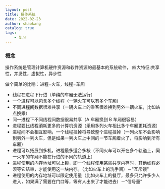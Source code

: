 ```yaml
---
layout: post
title: 操作系统
date: 2022-02-23
author: shaokang
catalog: true
tags:
    - 复习
---
```


### 概念

操作系统是管理计算机硬件资源和软件资源的最基本的系统软件， 四大特征:共享性，并发性，虚拟性，异步性

做个简单的比喻：进程=火车，线程=车厢

-   线程在进程下行进（单纯的车厢无法运行）
-   一个进程可以包含多个线程（一辆火车可以有多个车厢）
-   不同进程间数据很难共享（一辆火车上的乘客很难换到另外一辆火车，比如站点换乘）
-   同一进程下不同线程间数据很易共享（A 车厢换到 B 车厢很容易）
-   进程要比线程消耗更多的计算机资源（采用多列火车相比多个车厢更耗资源）
-   进程间不会相互影响，一个线程挂掉将导致整个进程挂掉（一列火车不会影响到另外一列火车，但是如果一列火车上中间的一节车厢着火了，将影响到所有车厢）
-   进程可以拓展到多机，进程最多适合多核（不同火车可以开在多个轨道上，同一火车的车厢不能在行进的不同的轨道上）
-   进程使用的内存地址可以上锁，即一个线程使用某些共享内存时，其他线程必须等它结束，才能使用这一块内存。（比如火车上的洗手间）－"互斥锁"
-   进程使用的内存地址可以限定使用量（比如火车上的餐厅，最多只允许多少人进入，如果满了需要在门口等，等有人出来了才能进去）－“信号量”
